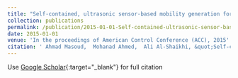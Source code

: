 ```yaml
---
title: "Self-contained, ultrasonic sensor-based mobility generation for differential drive UGVs"
collection: publications
permalink: /publication/2015-01-01-Self-contained-ultrasonic-sensor-based-mobility-generation-for-differential-drive-UGVs
date: 2015-01-01
venue: 'In the proceedings of American Control Conference (ACC), 2015'
citation: ' Ahmad Masoud,  Mohanad Ahmed,  Ali Al-Shaikhi, &quot;Self-contained, ultrasonic sensor-based mobility generation for differential drive UGVs.&quot; In the proceedings of American Control Conference (ACC), 2015, 2015.'
---
```

Use [Google Scholar](https://scholar.google.com/scholar?q=Self+contained,+ultrasonic+sensor+based+mobility+generation+for+differential+drive+UGVs){:target="_blank"} for full citation